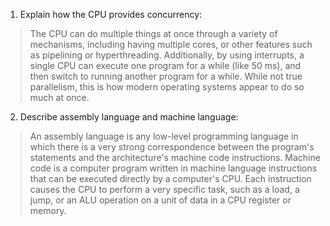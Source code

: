 <!-- Answers to the Short Answer Essay Questions go here -->

1. Explain how the CPU provides concurrency:

> The CPU can do multiple things at once through a variety of mechanisms, including having multiple cores, or other features such as pipelining or hyperthreading. Additionally, by using interrupts, a single CPU can execute one program for a while (like 50 ms), and then switch to running another program for a while. While not true parallelism, this is how modern operating systems appear to do so much at once.

2. Describe assembly language and machine language:

> An assembly language is any low-level programming language in which there is a very strong correspondence between the program's statements and the architecture's machine code instructions. Machine code is a computer program written in machine language instructions that can be executed directly by a computer's CPU. Each instruction causes the CPU to perform a very specific task, such as a load, a jump, or an ALU operation on a unit of data in a CPU register or memory.
